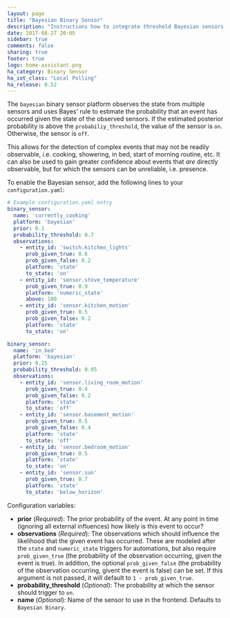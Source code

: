 ```yaml
---
layout: page
title: "Bayesian Binary Sensor"
description: "Instructions how to integrate threshold Bayesian sensors into Home Assistant."
date: 2017-08-27 20:05
sidebar: true
comments: false
sharing: true
footer: true
logo: home-assistant.png
ha_category: Binary Sensor
ha_iot_class: "Local Polling"
ha_release: 0.52
---
```



The `bayesian` binary sensor platform observes the state from multiple sensors
and uses Bayes' rule to estimate the probability that an event has occurred
given the state of the observed sensors. If the estimated posterior probability
is above the `probabiliy_threshold`, the value of the sensor is `on`.
Otherwise, the sensor is `off`.

This allows for the detection of complex events that may not be readily
observable, i.e. cooking, showering, in bed, start of morning routine, etc.  It
can also be used to gain greater confidence about events that _are_ directly
observable, but for which the sensors can be unreliable, i.e. presence.

To enable the Bayesian sensor, add the following lines to your `configuration.yaml`:

```yaml
# Example configuration.yaml entry
binary_sensor:
  name: 'currently_cooking'
  platform: 'bayesian'
  prior: 0.1
  probability_threshold: 0.7
  observations:
    - entity_id: 'switch.kitchen_lights'
      prob_given_true: 0.6
      prob_given_false: 0.2
      platform: 'state'
      to_state: 'on'
    - entity_id: 'sensor.stove_temperature'
      prob_given_true: 0.9
      platform: 'numeric_state'
      above: 100
    - entity_id: 'sensor.kitchen_motion'
      prob_given_true: 0.5
      prob_given_false: 0.2
      platform: 'state'
      to_state: 'on'

binary_sensor:
  name: 'in_bed'
  platform: 'bayesian'
  prior: 0.25
  probability_threshold: 0.95
  observations:
    - entity_id: 'sensor.living_room_motion'
      prob_given_true: 0.4
      prob_given_false: 0.2
      platform: 'state'
      to_state: 'off'
    - entity_id: 'sensor.basement_motion'
      prob_given_true: 0.5
      prob_given_false: 0.4
      platform: 'state'
      to_state: 'off'
    - entity_id: 'sensor.bedroom_motion'
      prob_given_true: 0.5
      platform: 'state'
      to_state: 'on'
    - entity_id: 'sensor.sun'
      prob_given_true: 0.7
      platform: 'state'
      to_state: 'below_horizon'
```

Configuration variables:
- **prior** (*Required*): The prior probability of the event.  At any point in
time (ignoring all external influences) how likely is this event to occur?
- **observations** (*Required*): The observations which should influence the
likelihood that the given event has occurred. These are modeled after the
`state` and `numeric_state` triggers for automations, but also require
`prob_given_true` (the probability of the observation occurring, given the event
is true).  In addition, the optional `prob_given_false` (the probability of the
observation occurring, givent the event is false) can be set.  If this argument
is not passed, it will default to `1 - prob_given_true`.
- **probability_threshold** (*Optional*): The probability at which the sensor
should trigger to `on`.
- **name** (*Optional*): Name of the sensor to use in the frontend. Defaults to
`Bayesian Binary`.

